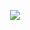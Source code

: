 <p align="center">
  <a href="https://skillicons.dev">
    <img src="https://skillicons.dev/icons?i=all">
  </a>
</p>
